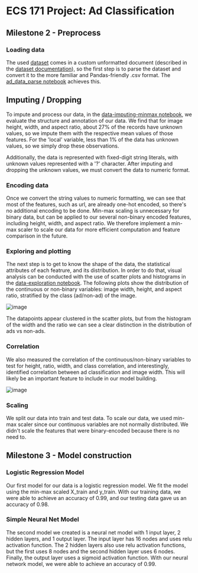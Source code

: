 # ECS 171 Project: Ad Classification

## Milestone 2 - Preprocess

### Loading data

The used [dataset](https://archive.ics.uci.edu/ml/datasets/internet+advertisements) comes in a custom unformatted document (described in the [dataset documentation](./ad.DOCUMENTATION)), so the first step is to parse the dataset and convert it to the more familiar and Pandas-friendly .csv format. The [ad_data_parse notebook](./ad_data_parse.ipynb) achieves this.

## Imputing / Dropping

To impute and process our data, in the [data-imputing-minmax notebook](./data_imputing-minmax.ipynb), we evaluate the structure and annotation of our data.  We find that for image height, width, and aspect ratio, about 27% of the records have unknown values, so we impute them with the respective mean values of those features.  For the 'local' variable, less than 1% of the data has unknown values, so we simply drop these observations.

Additionally, the data is represented with fixed-digit string literals, with unknown values represented with a '?' character.  After imputing and dropping the unknown values, we must convert the data to numeric format.

### Encoding data

Once we convert the string values to numeric formatting, we can see that most of the features, such as url, are already one-hot encoded, so there's no additional encoding to be done.  Min-max scaling is unnecessary for binary data, but can be applied to our several non-binary encoded features, including height, width, and aspect ratio.  We therefore implement a min-max scaler to scale our data for more efficient computation and feature comparison in the future.

### Exploring and plotting

The next step is to get to know the shape of the data, the statistical attributes of each featrure, and its distribution. In order to do that, visual analysis can be conducted with the use of scatter plots and histograms in the [data-exploration notebook](./data_exploration.ipynb). The following plots show the distribution of the continuous or non-binary variables: image width, height, and aspect ratio, stratified by the class (ad/non-ad) of the image.

![image](https://user-images.githubusercontent.com/37519138/202835315-090892b8-6d0a-45a2-ac63-aa27daae4087.png)

The datapoints appear clustered in the scatter plots, but from the histogram of the width and the ratio we can see a clear distinction in the distribution of ads vs non-ads.

### Correlation

We also measured the correlation of the continuous/non-binary variables to test for height, ratio, width, and class correlation, and interestingly, identified correlation between ad classification and image width.  This will likely be an important feature to include in our model building.

![image](https://user-images.githubusercontent.com/37519138/204183883-2f1ec76b-3907-4616-9d80-2567d45840af.png)

### Scaling

We split our data into train and test data. To scale our data, we used min-max scaler since our continuous variables are not normally distributed. We didn't scale the features that were binary-encoded because there is no need to.

## Milestone 3 - Model construction

### Logistic Regression Model

Our first model for our data is a logistic regression model. We fit the model using the min-max scaled X_train and y_train. With our training data, we were able to achieve an accuracy of 0.99, and our testing data gave us an accuracy of 0.98.

### Simple Neural Net Model

The second model we created is a neural net model with 1 input layer, 2 hidden layers, and 1 output layer. The input layer has 16 nodes and uses relu activation function. The 2 hidden layers also use relu activation functions, but the first uses 8 nodes and the second hidden layer uses 6 nodes. Finally, the output layer uses a sigmoid activation function. With our neural network model, we were able to achieve an accuracy of 0.99.
